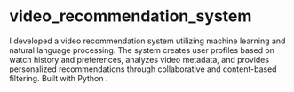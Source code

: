 # video_recommendation_system
I developed a video recommendation system utilizing machine learning and natural language processing. The system creates user profiles based on watch history and preferences, analyzes video metadata, and provides personalized recommendations through collaborative and content-based filtering. Built with Python .
